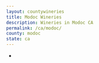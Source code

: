 ```yaml
---
layout: countywineries
title: Modoc Wineries
description: Wineries in Modoc CA
permalink: /ca/modoc/
county: modoc
state: ca
---
```

-
